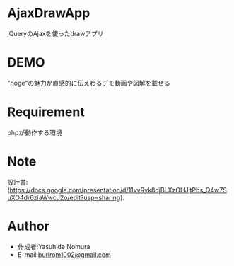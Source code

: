 # AjaxDrawApp
 
jQueryのAjaxを使ったdrawアプリ
 
# DEMO
 
"hoge"の魅力が直感的に伝えわるデモ動画や図解を載せる
 
# Requirement
 
phpが動作する環境
 
# Note
 
設計書:(https://docs.google.com/presentation/d/11vyRyk8djBLXzOHJjtPbs_Q4w7SuXO4dr6ziaWwcJ2o/edit?usp=sharing).
 
# Author

* 作成者:Yasuhide Nomura 
* E-mail:burirom1002@gmail.com